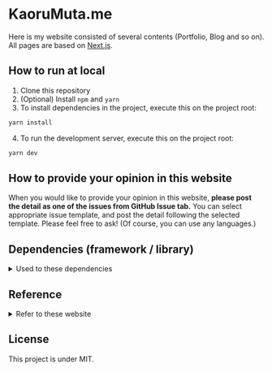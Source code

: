 # KaoruMuta.me

Here is my website consisted of several contents (Portfolio, Blog and so on).
All pages are based on [Next.js](https://nextjs.org/).

## How to run at local

1. Clone this repository
2. (Optional) Install `npm` and `yarn`
3. To install dependencies in the project, execute this on the project root:

```bash
yarn install
```

4. To run the development server, execute this on the project root:

```bash
yarn dev
```

## How to provide your opinion in this website

When you would like to provide your opinion in this website, **please post the detail as one of the issues from GitHub Issue tab.**
You can select appropriate issue template, and post the detail following the selected template.
Please feel free to ask! (Of course, you can use any languages.)

## Dependencies (framework / library)

<details>
<summary>Used to these dependencies</summary>

- next
- react
- react-dom
- react-icons
- react-share
- tailwindcss
- gray-matter
- marked
- gtag.js
- autoprefixer
- eslint
- eslint-config-next
- eslint-config-prettier
- postcss
- prettier
- typescript

</details>

## Reference

<details>
<summary>Refer to these website</summary>

- https://nextjs.org/docs
- https://tailwindcss.com/docs
- https://fwywd.com/tech/next-eslint-prettier
- https://fwywd.com/tech/next-tailwind
- https://fwywd.com/tech/next-ga-pv
- https://sunday-morning.app/posts/2020-11-22-react-share-sns
- https://jhcoder.com/2020-08-16
- https://zenn.dev/catnose99/articles/7201a6c56d3c88

</details>

## License

This project is under MIT.
